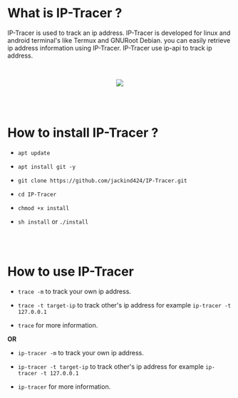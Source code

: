 # What is IP-Tracer ?

IP-Tracer is used to track an ip address. IP-Tracer is developed for linux and android terminal's like Termux and GNURoot Debian. you can easily retrieve ip address information using IP-Tracer. IP-Tracer use ip-api to track ip address.

<br>
<p align="center">
<img src="https://github.com/rajkumardusad/IP-Tracer/blob/master/src/Screenshot_2018-08-06-15-32-17-1.png"/>
</p>
<br><br>

# How to install IP-Tracer ?

* `apt update`

* `apt install git -y`

* `git clone https://github.com/jackind424/IP-Tracer.git`

* `cd IP-Tracer`

* `chmod +x install`

* `sh install` or `./install`

<br><br>

# How to use IP-Tracer

* `trace -m` to track your own ip address.

* `trace -t target-ip` to track other's ip address for example `ip-tracer -t 127.0.0.1`

* `trace` for more information.

**OR**

* `ip-tracer -m` to track your own ip address.

* `ip-tracer -t target-ip` to track other's ip address for example `ip-tracer -t 127.0.0.1`

* `ip-tracer` for more information.
